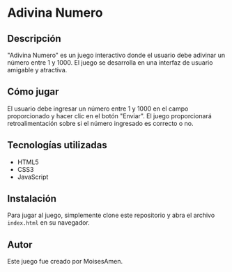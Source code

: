 # Adivina Numero

## Descripción
"Adivina Numero" es un juego interactivo donde el usuario debe adivinar un número entre 1 y 1000. El juego se desarrolla en una interfaz de usuario amigable y atractiva.

## Cómo jugar
El usuario debe ingresar un número entre 1 y 1000 en el campo proporcionado y hacer clic en el botón "Enviar". El juego proporcionará retroalimentación sobre si el número ingresado es correcto o no.

## Tecnologías utilizadas
- HTML5
- CSS3
- JavaScript

## Instalación
Para jugar al juego, simplemente clone este repositorio y abra el archivo `index.html` en su navegador.

## Autor
Este juego fue creado por MoisesAmen.
